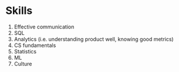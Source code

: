 # Skills
1. Effective communication
2. SQL
3. Analytics (i.e. understanding product well, knowing good metrics)
4. CS fundamentals
5. Statistics
6. ML
7. Culture
